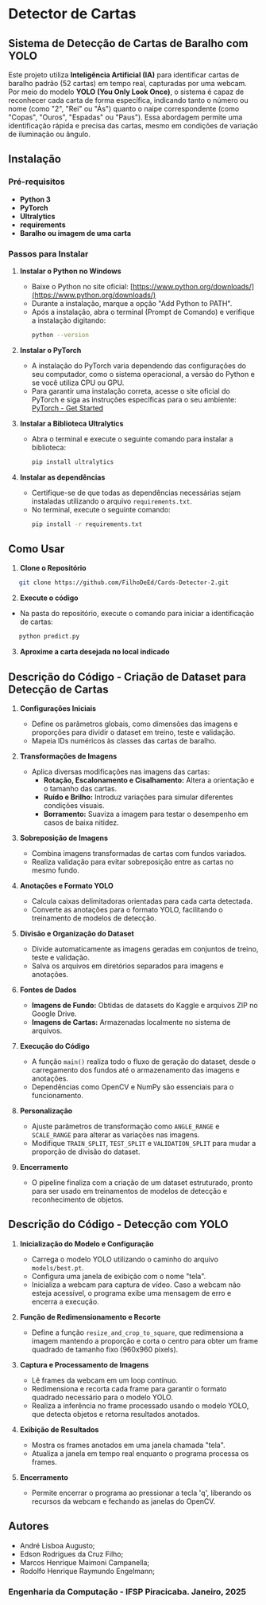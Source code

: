 # Detector de Cartas

## Sistema de Detecção de Cartas de Baralho com YOLO

Este projeto utiliza **Inteligência Artificial (IA)** para identificar cartas de baralho padrão (52 cartas) em tempo real, capturadas por uma webcam. Por meio do modelo **YOLO (You Only Look Once)**, o sistema é capaz de reconhecer cada carta de forma específica, indicando tanto o número ou nome (como "2", "Rei" ou "Ás") quanto o naipe correspondente (como "Copas", "Ouros", "Espadas" ou "Paus"). Essa abordagem permite uma identificação rápida e precisa das cartas, mesmo em condições de variação de iluminação ou ângulo.

## Instalação

### Pré-requisitos

- **Python 3**
- **PyTorch**
- **Ultralytics**
- **requirements**
- **Baralho ou imagem de uma carta**

### Passos para Instalar

1. **Instalar o Python no Windows**
   - Baixe o Python no site oficial: [https://www.python.org/downloads/](https://www.python.org/downloads/)
   - Durante a instalação, marque a opção "Add Python to PATH".
   - Após a instalação, abra o terminal (Prompt de Comando) e verifique a instalação digitando:
     ```bash
     python --version
     ```

2. **Instalar o PyTorch**  
   - A instalação do PyTorch varia dependendo das configurações do seu computador, como o sistema operacional, a versão do Python e se você utiliza CPU ou GPU.  
   - Para garantir uma instalação correta, acesse o site oficial do PyTorch e siga as instruções específicas para o seu ambiente:      [PyTorch - Get Started](https://pytorch.org/get-started/locally/)  

3. **Instalar a Biblioteca Ultralytics**
   - Abra o terminal e execute o seguinte comando para instalar a biblioteca:

      ```bash
      pip install ultralytics
      ```

4. **Instalar as dependências**  
   - Certifique-se de que todas as dependências necessárias sejam instaladas utilizando o arquivo `requirements.txt`.  
   - No terminal, execute o seguinte comando:  
     ```bash
     pip install -r requirements.txt
     ``` 

## Como Usar

1. **Clone o Repositório**

```bash
   git clone https://github.com/FilhoDeEd/Cards-Detector-2.git
```

2. **Execute o código**
- Na pasta do repositório, execute o comando para iniciar a identificação de cartas:
```bash
   python predict.py
```

3. **Aproxime a carta desejada no local indicado**

## Descrição do Código - Criação de Dataset para Detecção de Cartas

1. **Configurações Iniciais**  
   - Define os parâmetros globais, como dimensões das imagens e proporções para dividir o dataset em treino, teste e validação.  
   - Mapeia IDs numéricos às classes das cartas de baralho.

2. **Transformações de Imagens**  
   - Aplica diversas modificações nas imagens das cartas:  
     - **Rotação, Escalonamento e Cisalhamento:** Altera a orientação e o tamanho das cartas.  
     - **Ruído e Brilho:** Introduz variações para simular diferentes condições visuais.  
     - **Borramento:** Suaviza a imagem para testar o desempenho em casos de baixa nitidez.

3. **Sobreposição de Imagens**  
   - Combina imagens transformadas de cartas com fundos variados.  
   - Realiza validação para evitar sobreposição entre as cartas no mesmo fundo.

4. **Anotações e Formato YOLO**  
   - Calcula caixas delimitadoras orientadas para cada carta detectada.  
   - Converte as anotações para o formato YOLO, facilitando o treinamento de modelos de detecção.

5. **Divisão e Organização do Dataset**  
   - Divide automaticamente as imagens geradas em conjuntos de treino, teste e validação.  
   - Salva os arquivos em diretórios separados para imagens e anotações.

6. **Fontes de Dados**  
   - **Imagens de Fundo:** Obtidas de datasets do Kaggle e arquivos ZIP no Google Drive.  
   - **Imagens de Cartas:** Armazenadas localmente no sistema de arquivos.

7. **Execução do Código**  
   - A função `main()` realiza todo o fluxo de geração do dataset, desde o carregamento dos fundos até o armazenamento das imagens e anotações.  
   - Dependências como OpenCV e NumPy são essenciais para o funcionamento.

8. **Personalização**  
   - Ajuste parâmetros de transformação como `ANGLE_RANGE` e `SCALE_RANGE` para alterar as variações nas imagens.  
   - Modifique `TRAIN_SPLIT`, `TEST_SPLIT` e `VALIDATION_SPLIT` para mudar a proporção de divisão do dataset.  

9. **Encerramento**  
   - O pipeline finaliza com a criação de um dataset estruturado, pronto para ser usado em treinamentos de modelos de detecção e reconhecimento de objetos.


## Descrição do Código - Detecção com YOLO

1. **Inicialização do Modelo e Configuração**
   - Carrega o modelo YOLO utilizando o caminho do arquivo `models/best.pt`.
   - Configura uma janela de exibição com o nome "tela".
   - Inicializa a webcam para captura de vídeo. Caso a webcam não esteja acessível, o programa exibe uma mensagem de erro e encerra a execução.

2. **Função de Redimensionamento e Recorte**
   - Define a função `resize_and_crop_to_square`, que redimensiona a imagem mantendo a proporção e corta o centro para obter um frame quadrado de tamanho fixo (960x960 pixels).

3. **Captura e Processamento de Imagens**
   - Lê frames da webcam em um loop contínuo.
   - Redimensiona e recorta cada frame para garantir o formato quadrado necessário para o modelo YOLO.
   - Realiza a inferência no frame processado usando o modelo YOLO, que detecta objetos e retorna resultados anotados.

4. **Exibição de Resultados**
   - Mostra os frames anotados em uma janela chamada "tela".
   - Atualiza a janela em tempo real enquanto o programa processa os frames.

5. **Encerramento**
   - Permite encerrar o programa ao pressionar a tecla 'q', liberando os recursos da webcam e fechando as janelas do OpenCV.


## Autores
- André Lisboa Augusto; 
- Edson Rodrigues da Cruz Filho;
- Marcos Henrique Maimoni Campanella;
- Rodolfo Henrique Raymundo Engelmann;

### Engenharia da Computação - IFSP Piracicaba. Janeiro, 2025

